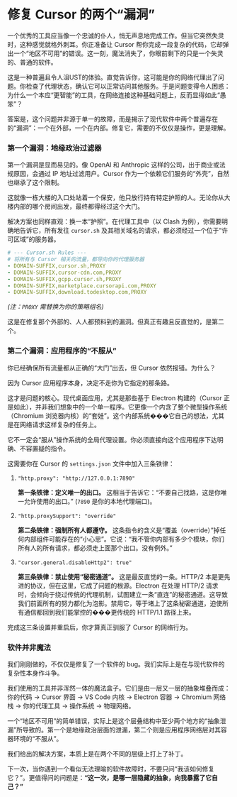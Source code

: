 # 修复 Cursor 的两个“漏洞”

一个优秀的工具应当像一个忠诚的仆人，悄无声息地完成工作。但当它突然失灵时，这种感觉就格外刺耳。你正准备让 Cursor 帮你完成一段复杂的代码，它却弹出一个“地区不可用”的错误。这一刻，魔法消失了，你眼前剩下的只是一个失灵的、普通的软件。

这是一种普遍且令人沮UST的体验。直觉告诉你，这可能是你的网络代理出了问题。你检查了代理状态，确认它可以正常访问其他服务。于是问题变得令人困惑：为什么一个本应“更智能”的工具，在网络连接这种基础问题上，反而显得如此“愚笨”？

答案是，这个问题并非源于单一的故障，而是揭示了现代软件中两个普遍存在的“漏洞”：一个在外部，一个在内部。修复它，需要的不仅仅是操作，更是理解。

### 第一个漏洞：地缘政治过滤器

第一个漏洞是显而易见的。像 OpenAI 和 Anthropic 这样的公司，出于商业或法规原因，会通过 IP 地址过滤用户。Cursor 作为一个依赖它们服务的“外壳”，自然也继承了这个限制。

这就像一栋大楼的入口处站着一个保安，他只放行持有特定护照的人。无论你从大楼内部的哪个房间出发，最终都得经过这个大门。

解决方案也同样直观：换一本“护照”。在代理工具中（以 Clash 为例），你需要明确地告诉它，所有发往 `cursor.sh` 及其相关域名的请求，都必须经过一个位于“许可区域”的服务器。

```yaml
# --- Cursor.sh Rules ---
# 将所有与 Cursor 相关的流量，都导向你的代理服务器
- DOMAIN-SUFFIX,cursor.sh,PROXY
- DOMAIN-SUFFIX,cursor-cdn.com,PROXY
- DOMAIN-SUFFIX,gcpp.cursor.sh,PROXY
- DOMAIN-SUFFIX,marketplace.cursorapi.com,PROXY
- DOMAIN-SUFFIX,download.todesktop.com,PROXY
```
*(注：`PROXY` 需替换为你的策略组名)*

这是在修复那个外部的、人人都预料到的漏洞。但真正有趣且反直觉的，是第二个。

### 第二个漏洞：应用程序的“不服从”

你已经确保所有流量都从正确的“大门”出去，但 Cursor 依然报错。为什么？

因为 Cursor 应用程序本身，决定不走你为它指定的那条路。

这才是问题的核心。现代桌面应用，尤其是那些基于 Electron 构建的（Cursor 正是如此），并非我们想象中的一个单一程序。它更像一个内含了整个微型操作系统（Chromium 浏览器内核）的“套娃”。这个内部系统���它自己的想法，尤其是在网络请求这样复杂的任务上。

它不一定会“服从”操作系统的全局代理设置。你必须直接向这个应用程序下达明确、不容置疑的指令。

这需要你在 Cursor 的 `settings.json` 文件中加入三条铁律：

1.  `"http.proxy": "http://127.0.0.1:7890"`
    
    **第一条铁律：定义唯一的出口。** 这相当于告诉它：“不要自己找路，这是你唯一允许使用的出口。” (`7890` 是你的本地代理端口)。

2.  `"http.proxySupport": "override"`
    
    **第二条铁律：强制所有人都遵守。** 这条指令的含义是“覆盖（override）”掉任何内部组件可能存在的“小心思”。它说：“我不管你内部有多少个模块，你们所有人的所有请求，都必须走上面那个出口。没有例外。”

3.  `"cursor.general.disableHttp2": true"`
    
    **第三条铁律：禁止使用“秘密通道”。** 这是最反直觉的一条。HTTP/2 本是更先进的协议，但在这里，它成了问题的根源。Electron 在处理 HTTP/2 请求时，会倾向于绕过传统的代理机制，试图建立一条“直连”的秘密通道。这导致我们前面所有的努力都化为泡影。禁用它，等于堵上了这条秘密通道，迫使所有通信都回到我们能掌控的���更传统的 HTTP/1.1 路径上来。

完成这三条设置并重启后，你才算真正驯服了 Cursor 的网络行为。

### 软件并非魔法

我们刚刚做的，不仅仅是修复了一个软件的 bug。我们实际上是在与现代软件的复杂性本身作斗争。

我们使用的工具并非浑然一体的魔法盒子。它们是由一层又一层的抽象堆叠而成：你的代码 -> Cursor 界面 -> VS Code 内核 -> Electron 容器 -> Chromium 网络栈 -> 你的代理工具 -> 操作系统 -> 物理网络。

一个“地区不可用”的简单错误，实际上是这个层叠结构中至少两个地方的“抽象泄漏”所导致的。第一个是地缘政治层面的泄漏，第二个则是应用程序网络层对其容器环境的“不服从”。

我们给出的解决方案，本质上是在两个不同的层级上打上了补丁。

下一次，当你遇到一个看似无法理喻的软件故障时，不要只问“我该如何修复它？”。更值得问的问题是：**“这一次，是哪一层隐藏的抽象，向我暴露了它自己？”**
